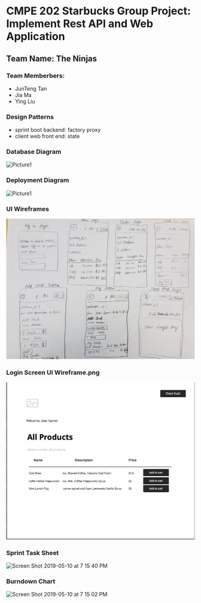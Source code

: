 # CMPE 202 Starbucks Group Project: Implement Rest API and Web Application 

## Team Name: The Ninjas
### Team Memberbers: 
- JunTeng Tan
- Jia Ma
- Ying Liu 

### Design Patterns 
- sprint boot backend: factory proxy
- client web front end: state 

### Database Diagram
![Picture1](https://user-images.githubusercontent.com/6970475/57563897-a1c6fe00-7358-11e9-9e8c-e6c5b6dc3873.jpg)

### Deployment Diagram
![Picture1](https://user-images.githubusercontent.com/6970475/57563859-164d6d00-7358-11e9-853e-5db22ba325db.jpg)

### UI Wireframes
![](https://raw.githubusercontent.com/TheNinjasCMPE202/Starbucks_group_project/master/UI%20Wireframes/11557508875_.pic.jpg?token=ABVFY27J53XPYWFXDST33XS42Y2GA)

### Login Screen UI Wireframe.png
<img width="1026" alt="Screen Shot 2019-05-10 at 7 15 40 PM" src="https://raw.githubusercontent.com/TheNinjasCMPE202/Starbucks_group_project/master/UI%20Wireframes/Login%20Screen%20UI%20Wireframe.png?token=ABVFY25RHAXOYKHIFGHNUT242Y2JU">

### Sprint Task Sheet
<img width="1026" alt="Screen Shot 2019-05-10 at 7 15 40 PM" src="https://user-images.githubusercontent.com/6970475/57564049-adb3bf80-735a-11e9-911c-6d35fff2a0e1.png">


### Burndown Chart
<img width="799" alt="Screen Shot 2019-05-10 at 7 15 02 PM" src="https://user-images.githubusercontent.com/6970475/57563974-bb1c7a00-7359-11e9-8abd-882a692c8853.png">





